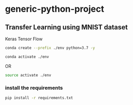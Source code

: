 # generic-python-project

## Transfer Learning using MNIST dataset 

Keras Tensor Flow


```bash
conda create --prefix ./env python=3.7 -y
```

```bash
conda activate ./env
```
OR
```bash
source activate ./env
```

### install the requirements
```bash
pip install -r requirements.txt
```

